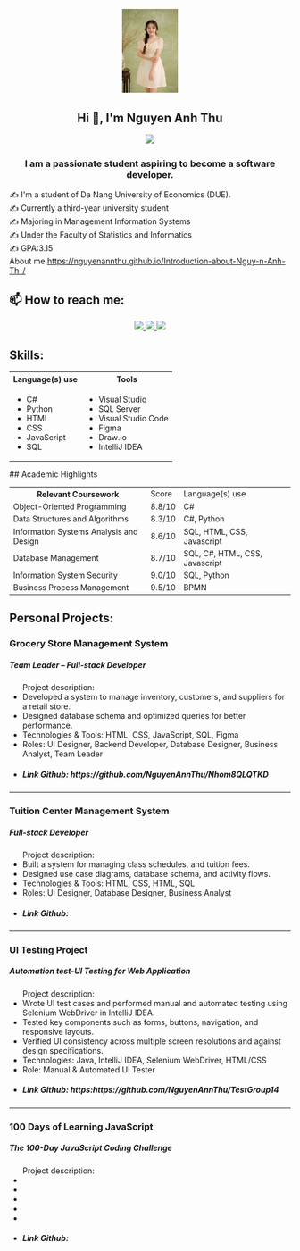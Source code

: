 <p align="center"><img  width="100px"  src="Images/HinhCN.jpg" />
<h2 align="center">Hi 👋, I'm Nguyen Anh Thu</h2>
<p align="center"><img  width="64" src="https://st.quantrimang.com/photos/image/2021/09/02/co-viet-nam.png" />
<!-- <img align="right" width="64" src="https://img.icons8.com/color/48/vietnam-circular.png" /> </p>-->
<p align="center">
  <h3 align="center">I am a passionate student aspiring to become a software developer. </h3>
</p>

✍ I'm a student of Da Nang University of Economics (DUE).
<br>
✍ Currently a third-year university student
<br>
✍ Majoring in Management Information Systems
<br>
✍ Under the Faculty of Statistics and Informatics
<br>
✍ GPA:3.15
<br>
About me:https://nguyenannthu.github.io/Introduction-about-Nguy-n-Anh-Th-/
<br />



## 📫 How to reach me:

<p align="center">
  <a href="https://www.facebook.com/ann.thu.394686/" alt="Facebook">
    <img src="https://img.icons8.com/fluent/48/000000/facebook-new.png" target="_blank" />
  </a> 
  <a href="https://github.com/NguyenAnnThu" alt="Github">
    <img src="https://img.icons8.com/fluent/48/000000/github.png"/>
  </a> 
  <a href="mailto:annthu26112004@gmail.com" alt="Email">
    <img src="https://img.icons8.com/fluent/48/000000/mailing.png"/>
  </a>
</p>

## Skills:
<table> 
  <th>Language(s) use  </th>
  <th> Tools</th>
  <tr>
    <td>
       <ul>
      <li>C#</li>
      <li>Python</li>
      <li>HTML</li>
      <li>CSS</li>
      <li>JavaScript</li>
      <li>SQL</li>
    </ul>
    </td>
    <td>
       <ul>
      <li>Visual Studio</li>
      <li>SQL Server</li>
      <li>Visual Studio Code</li>
      <li>Figma</li>
      <li>Draw.io</li>
      <li>IntelliJ IDEA</li>
    </ul>
    </td>
  </tr>
</table>
## Academic Highlights
<table>
  <th> Relevant Coursework
    <td> Score</td>
  <td> Language(s) use</td>
  </th>
  <tr>
    <td>
      Object-Oriented Programming
    </td>
    <td>8.8/10</td>
    <td> C#</td>
  </tr>
   <tr>
    <td>
      Data Structures and Algorithms
    </td>
    <td>8.3/10</td>
     <td> C#, Python</td>
  </tr>
   <tr>
    <td>
      Information Systems Analysis and Design
    </td>
    <td>8.6/10</td>
     <td> SQL, HTML, CSS, Javascript</td>
  </tr>
   <tr>
    <td>
      Database Management
    </td>
    <td> 8.7/10</td>
    <td> SQL, C#, HTML, CSS, Javascript</td>
  </tr> 
  <tr>
    <td>
      Information System Security
    </td>
    <td>9.0/10</td>
    <td> SQL, Python </td>
  </tr>
  <tr>
    <td>Business Process Management</td>
    <td>9.5/10</td>
    <td> BPMN</td>
  </tr>
</table>

## Personal Projects:
<h3>Grocery Store Management System</h3>
<h5> Team Leader – Full-stack Developer </h5>
<ul>Project description:
  <li>Developed a system to manage inventory, customers, and suppliers for a retail store.</li>
  <li>Designed database schema and optimized queries for better performance.</li>
  <li>Technologies & Tools: HTML, CSS, JavaScript, SQL, Figma</li>
  <li>Roles: UI Designer, Backend Developer, Database Designer, Business Analyst, Team Leader</li>
  <li><h5>Link Github: https://github.com/NguyenAnnThu/Nhom8QLQTKD</h5></li>
</ul>
<hr>
<h3>Tuition Center Management System</h3>
<h5> Full-stack Developer </h5>
<ul>Project description:
  <li>Built a system for managing class schedules, and tuition fees.</li>
  <li>Designed use case diagrams, database schema, and activity flows.</li>
  <li>Technologies & Tools: HTML, CSS, HTML, SQL</li>
  <li>Roles: UI Designer, Database Designer, Business Analyst</li>
  <li><h5>Link Github: </h5></li>
</ul>
<hr>
<h3>UI Testing Project</h3>
<h5> Automation test-UI Testing for Web Application </h5>
<ul>Project description:
  <li>Wrote UI test cases and performed manual and automated testing using Selenium WebDriver in IntelliJ IDEA.</li>
  <li>Tested key components such as forms, buttons, navigation, and responsive layouts.</li>
  <li>Verified UI consistency across multiple screen resolutions and against design specifications.</li>
  <li>Technologies: Java, IntelliJ IDEA, Selenium WebDriver, HTML/CSS</li>
  <li>Role: Manual & Automated UI Tester</li>
  <li><h5>Link Github: https:https://github.com/NguyenAnnThu/TestGroup14</h5></li>
</ul>
<hr>
<h3>100 Days of Learning JavaScript </h3>
<h5> The 100-Day JavaScript Coding Challenge </h5>
<ul>Project description:
  <li></li>
  <li></li>
  <li></li>
  <li></li>
  <li></li>
  <li><h5>Link Github: </h5></li>
</ul>
